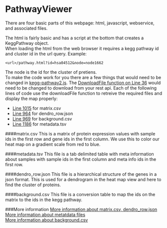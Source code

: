 # PathwayViewer

There are four basic parts of this webpage: html, javascript, webservice, and associated files.

The html is fairly basic and has a script at the bottom that creates a KeggPathway object.  
When loading the html from the web browser it requires a kegg pathway id and cluster id in the url query.
Example:
```
<url>/pathway.html?id=hsa04512&node=node1662
```
The node is the id for the cluster of pretiens.  
To make the code work for you there are a few things that would need to be changed in [kegg-pathway2.js](js/kegg-pathway2.js). The [DownloadFile function on Line 36](js/kegg-pathway2.js#L36-L44) would need to be changed to download from your rest api. 
Each of the following lines of code use the downloadFile function to retreive the required files and display the map properly:
* [Line 1015](js/kegg-pathway2.js#L1015) for matrix.csv
* [Line 964](js/kegg-pathway2.js#L964) for dendro_row.json
* [Line 969](js/kegg-pathway2.js#L969) for background.csv
* [Line 1186](js/kegg-pathway2.js#L1186) for metadata.tsv

####matrix.csv
This is a matrix of protein expression values with sample ids in the first row and gene ids in the first column. We use this to color our heat map on a gradient scale from red to blue.

####metadata.tsv
This file is a tab delimited table with meta information about samples with sample ids in the first column and meta info ids in the first row.

####dendro_row.json
This file is a hierarchical structure of the genes in a json format. This is used for a dendrogram in the heat map view and here to find the cluster of proteins.

####background.csv
This file is a conversion table to map the ids on the matrix to the ids in the kegg pathway.

###More information
[More information about matrix.csv, dendro_row.json](https://github.com/ActiveDataBio/adbio_tutorial/blob/master/tutorial_1_generate_rdata.ipynb)  
[More information about metatdata files](https://github.com/ActiveDataBio/adbio_tutorial/blob/master/tutorial_2_metadata.ipynb)  
[More information about background.csv](https://github.com/ActiveDataBio/adbio_tutorial/blob/master/background.md)  
